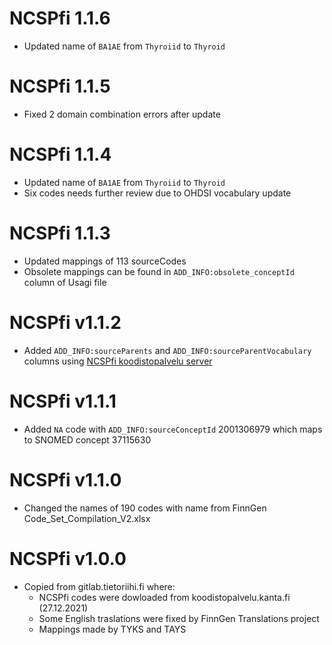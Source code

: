 # NCSPfi 1.1.6

- Updated name of `BA1AE` from `Thyroiid` to `Thyroid`

# NCSPfi 1.1.5

- Fixed 2 domain combination errors after update

# NCSPfi 1.1.4

- Updated name of `BA1AE` from `Thyroiid` to `Thyroid`
- Six codes needs further review due to OHDSI vocabulary update

# NCSPfi 1.1.3

- Updated mappings of 113 sourceCodes
- Obsolete mappings can be found in `ADD_INFO:obsolete_conceptId` column of Usagi file

# NCSPfi v1.1.2

- Added `ADD_INFO:sourceParents` and `ADD_INFO:sourceParentVocabulary` columns using [NCSPfi koodistopalvelu server](https://koodistopalvelu.kanta.fi/codeserver/pages/classification-view-page.xhtml?classificationKey=57)

# NCSPfi v1.1.1

- Added `NA` code with `ADD_INFO:sourceConceptId` 2001306979 which maps to SNOMED concept 37115630

# NCSPfi v1.1.0

- Changed the names of 190 codes with name from FinnGen Code_Set_Compilation_V2.xlsx

# NCSPfi v1.0.0

- Copied from gitlab.tietoriihi.fi where:
  - NCSPfi codes were dowloaded from koodistopalvelu.kanta.fi (27.12.2021)
  - Some English traslations were fixed by FinnGen Translations project 
  - Mappings made by TYKS and TAYS 
